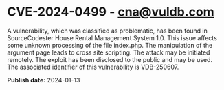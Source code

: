 # CVE-2024-0499 - cna@vuldb.com

A vulnerability, which was classified as problematic, has been found in SourceCodester House Rental Management System 1.0. This issue affects some unknown processing of the file index.php. The manipulation of the argument page leads to cross site scripting. The attack may be initiated remotely. The exploit has been disclosed to the public and may be used. The associated identifier of this vulnerability is VDB-250607.

**Publish date:** 2024-01-13
